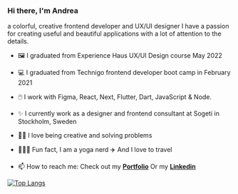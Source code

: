 
### Hi there, I'm Andrea

a colorful, creative frontend developer and UX/UI designer
I have a passion for creating useful and beautiful applications with a lot of attention to the details. 

- 🖼️ I graduated from Experience Haus UX/UI Design course May 2022 
- 💻 I graduated from Technigo frontend developer boot camp in February 2021 
- 🖱️ I work with Figma, React, Next, Flutter, Dart, JavaScript & Node.
- ✨ I currently work as a designer and frontend consultant at Sogeti in Stockholm, Sweden
- 👩‍💻 I love being creative and solving problems 
- 🧘🏻‍♀️ Fun fact, I am a yoga nerd  ✈️ And I love to travel 

- 📫 How to reach me: 
  Check out my [__Portfolio__](https://www.andreaosmar.com/)
  Or my [__Linkedin__](https://www.linkedin.com/in/andrea-osmar/)
  
[![Top Langs](https://github-readme-stats.vercel.app/api/top-langs/?username=Andrea-Osmar&layout=compact)](https://github.com/Andrea-Osmar/github-readme-stats)
